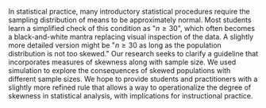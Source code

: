   In statistical practice, many introductory statistical procedures require
  the sampling distribution
  of means to be approximately normal. Most students learn a simplified check
  of this condition as "$n \geq 30$", which often becomes a black-and-white mantra
  replacing visual inspection of the data. A slightly more detailed version
  might be "$n \geq 30$ as long as the population distribution is not too skewed."
  Our research seeks to clarify a guideline that incorporates measures of skewness
  along with sample size. We used simulation to explore the consequences of
  skewed populations with different sample sizes. We hope to provide students and
  practitioners with a slightly more refined rule that allows a way to operationalize
  the degree of skewness in statistical analysis, with implications for instructional
  practice.